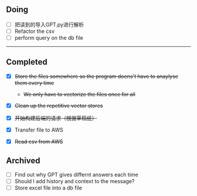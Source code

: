 ## Doing
- [ ] 把读到的导入GPT.py进行解析
- [ ] Refactor the csv 
- [ ] perform query on the db file

---
## Completed
- [x] ~~Store the files somewhere so the program doens't have to anaylyse them every time~~
  - ~~We only have to vectorize the files once for all~~
- [x] ~~Clean up the repetitive vector stores~~
- [x] ~~开始构建后端的请求（根据草稿纸）~~
- [x] Transfer file to AWS 
- [x] ~~Read csv from AWS~~


## Archived
- [ ] Find out why GPT gives differnt answers each time
- [ ] Should I add history and context to the message?
- [ ] Store excel file into a db file